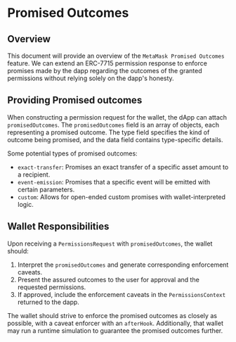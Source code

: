 # Promised Outcomes

## Overview

This document will provide an overview of the `MetaMask Promised Outcomes` feature. We can extend an ERC-7715 permission response to enforce promises made by the dapp regarding the outcomes of the granted permissions without relying solely on the dapp's honesty.

## Providing Promised outcomes

When constructing a permission request for the wallet, the dApp can attach `promisedOutcomes`. The `promisedOutcomes` field is an array of objects, each representing a promised outcome. The type field specifies the kind of outcome being promised, and the data field contains type-specific details.

Some potential types of promised outcomes:

- `exact-transfer`: Promises an exact transfer of a specific asset amount to a recipient.
- `event-emission`: Promises that a specific event will be emitted with certain parameters.
- `custom`: Allows for open-ended custom promises with wallet-interpreted logic.

## Wallet Responsibilities

Upon receiving a `PermissionsRequest` with `promisedOutcomes`, the wallet should:

1. Interpret the `promisedOutcomes` and generate corresponding enforcement caveats.
2. Present the assured outcomes to the user for approval and the requested permissions.
3. If approved, include the enforcement caveats in the `PermissionsContext` returned to the dapp.

The wallet should strive to enforce the promised outcomes as closely as possible, with a caveat enforcer with an `afterHook`. Additionally, that wallet may run a runtime simulation to guarantee the promised outcomes further.
